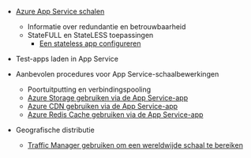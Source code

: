 * [Azure App Service schalen](../articles/app-service/web-sites-scale.md)
  
  * Informatie over redundantie en betrouwbaarheid
  * StateFULL en StateLESS toepassingen
    * [Een stateless app configureren](https://azure.microsoft.com/blog/disabling-arrs-instance-affinity-in-windows-azure-web-sites/)
* Test-apps laden in App Service   
* Aanbevolen procedures voor App Service-schaalbewerkingen
  
  * Poortuitputting en verbindingspooling
  * [Azure Storage gebruiken via de App Service-app](../articles/storage/blobs/storage-dotnet-how-to-use-blobs.md)
  * [Azure CDN gebruiken via de App Service-app](../articles/cdn/cdn-overview.md)
  * [Azure Redis Cache gebruiken via de App Service-app](../articles/redis-cache/cache-dotnet-how-to-use-azure-redis-cache.md)
* Geografische distributie
  
  * [Traffic Manager gebruiken om een wereldwijde schaal te bereiken](../articles/traffic-manager/traffic-manager-overview.md)


